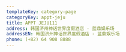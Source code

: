 ```yaml
---
templateKey: category-page
categoryKey: appt-jeju
title: APPT JEJU111
address: 韩国济州神话世界度假酒店 - 蓝鼎娱乐场
addressEN: 韩国济州神话世界度假酒店 - 蓝鼎娱乐场
phone: (+82) 64 908 8888
---
```

